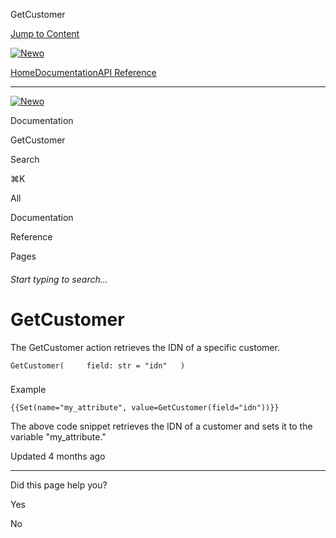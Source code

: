 GetCustomer

[Jump to Content](#content)

[![Newo](https://files.readme.io/895bdeef8322f081f6d0f4507a17e414930dfddfddf1de452f458dc00698ca84-small-svgviewer-png-output_9.png)](/)

[Home](/)[Documentation](index.md)[API Reference](/reference)

* * *

[![Newo](https://files.readme.io/895bdeef8322f081f6d0f4507a17e414930dfddfddf1de452f458dc00698ca84-small-svgviewer-png-output_9.png)](/)

Documentation

GetCustomer

Search

⌘K

All

Documentation

Reference

Pages

###### Start typing to search…

# GetCustomer

The GetCustomer action retrieves the IDN of a specific customer.

`GetCustomer(     field: str = "idn"   )`

### 

Example

[](#example)

`{{Set(name="my_attribute", value=GetCustomer(field="idn"))}}`

The above code snippet retrieves the IDN of a customer and sets it to the variable "my\_attribute."

Updated 4 months ago

* * *

Did this page help you?

Yes

No
